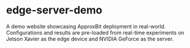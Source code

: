 # edge-server-demo
A demo website showcasing ApproxBit deployment in real-world. Configurations and results are pre-loaded from real-time experiments on Jetson Xavier as the edge device and NVIDIA GeForce as the server.

